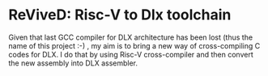 # ReViveD: Risc-V to Dlx toolchain

Given that last GCC compiler for DLX architecture has been lost (thus the name of this project :-) , my aim is to bring a new way of cross-compiling C codes for DLX. I do that by using Risc-V cross-compiler and then convert the new assembly into DLX assembler.